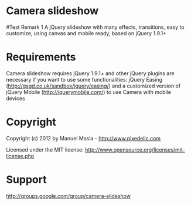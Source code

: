# Camera slideshow 
#Test Remark 1
A jQuery slideshow with many effects, transitions, easy to customize, using canvas and mobile ready, based on jQuery 1.9.1+

# Requirements
Camera slideshow requires jQuery 1.9.1+ and other jQuery plugins are necessary if you want to use some functionalities: jQuery Easing (http://gsgd.co.uk/sandbox/jquery/easing/) and a customized version of jQuery Mobile (http://jquerymobile.com/) to use Camera with mobile devices

# Copyright
Copyright (c) 2012 by Manuel Masia - http://www.pixedelic.com

Licensed under the MIT license: http://www.opensource.org/licenses/mit-license.php

# Support
http://groups.google.com/group/camera-slideshow

